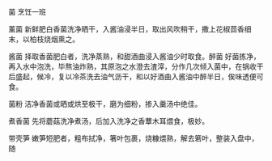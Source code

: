 菌 烹饪一班

薰菌  新鲜肥白香菌洗净晒干，入酱油浸半日，取出风吹稍干，撒上花椒茴香细末，以柏枝烧烟熏之。

酱菌  择取香菌肥白者，洗净蒸熟，和甜酒曲浸入酱油少时取食。醉菌  好菌拣净，再入水中泡洗，毕熬油炸熟，其原泡之水澄去渣滓，分作几次倾入菌中，在锅收干后盛起，候冷，复以冷茶洗去油气沥干，和以好酒曲入酱油中醉半日，俟味透便可食。

菌粉  洁净香菌或晒或烘至极干，磨为细粉，掺入羹汤中绝佳。

煮香菌  先将蘑菇洗净煮汤，后加入洗净之香蕈木耳煨食，极妙。

带壳笋  嫩笋短肥者，粗布拭净，箸叶包裹，烧糠煨熟，解去箬叶，整装入盘中，随